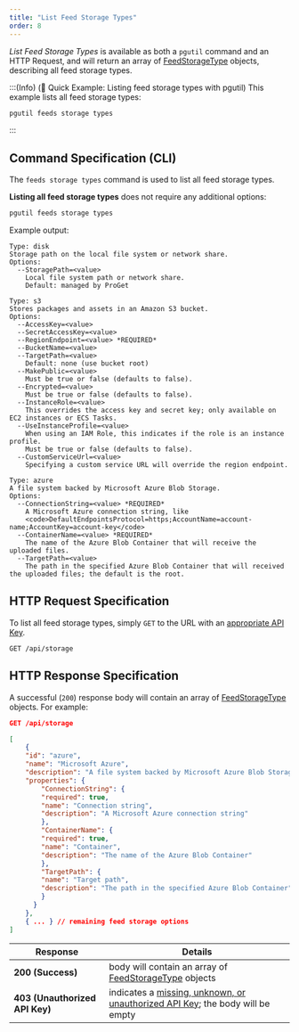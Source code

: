 ```yaml
---
title: "List Feed Storage Types"
order: 8
---
```


*List Feed Storage Types* is available as both a `pgutil` command and an HTTP Request, and will return an array of [FeedStorageType](/docs/proget/api/feeds#type-object) objects, describing all feed storage types.

:::(Info) (🚀 Quick Example: Listing feed storage types with pgutil)
This example lists all feed storage types:

```bash
pgutil feeds storage types
```
:::

## Command Specification (CLI)
The `feeds storage types` command is used to list all feed storage types.

**Listing all feed storage types** does not require any additional options:

```bash
pgutil feeds storage types
```

Example output:

```plaintext
Type: disk
Storage path on the local file system or network share.
Options:
  --StoragePath=<value>
    Local file system path or network share.
    Default: managed by ProGet

Type: s3
Stores packages and assets in an Amazon S3 bucket.
Options:
  --AccessKey=<value>
  --SecretAccessKey=<value>
  --RegionEndpoint=<value> *REQUIRED*
  --BucketName=<value>
  --TargetPath=<value>
    Default: none (use bucket root)
  --MakePublic=<value>
    Must be true or false (defaults to false).
  --Encrypted=<value>
    Must be true or false (defaults to false).
  --InstanceRole=<value>
    This overrides the access key and secret key; only available on EC2 instances or ECS Tasks.
  --UseInstanceProfile=<value>
    When using an IAM Role, this indicates if the role is an instance profile.
    Must be true or false (defaults to false).
  --CustomServiceUrl=<value>
    Specifying a custom service URL will override the region endpoint.

Type: azure
A file system backed by Microsoft Azure Blob Storage.
Options:
  --ConnectionString=<value> *REQUIRED*
    A Microsoft Azure connection string, like
    <code>DefaultEndpointsProtocol=https;AccountName=account-name;AccountKey=account-key</code>
  --ContainerName=<value> *REQUIRED*
    The name of the Azure Blob Container that will receive the uploaded files.
  --TargetPath=<value>
    The path in the specified Azure Blob Container that will received the uploaded files; the default is the root.
```

## HTTP Request Specification
To list all feed storage types, simply `GET` to the URL with an [appropriate API Key](/docs/proget/api/feeds#authentication).

```plaintext
GET /api/storage
```

## HTTP Response Specification
A successful (`200`) response body will contain an array of [FeedStorageType](/docs/proget/api/feeds#type-object) objects. For example:

```json
GET /api/storage

[
    {
    "id": "azure",
    "name": "Microsoft Azure",
    "description": "A file system backed by Microsoft Azure Blob Storage.",
    "properties": {
        "ConnectionString": {
        "required": true,
        "name": "Connection string",
        "description": "A Microsoft Azure connection string"
        },
        "ContainerName": {
        "required": true,
        "name": "Container",
        "description": "The name of the Azure Blob Container"
        },
        "TargetPath": {
        "name": "Target path",
        "description": "The path in the specified Azure Blob Container"
        }
      }
    },
    { ... } // remaining feed storage options
]
```

| Response | Details |
|---|---|
| **200 (Success)** | body will contain an array of [FeedStorageType](/docs/proget/api/feeds#type-object) objects |
| **403 (Unauthorized API Key)** | indicates a [missing, unknown, or unauthorized API Key](/docs/proget/api/feeds#authentication); the body will be empty |
